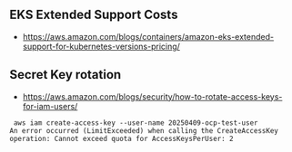 ## EKS Extended Support Costs
- https://aws.amazon.com/blogs/containers/amazon-eks-extended-support-for-kubernetes-versions-pricing/
## Secret Key rotation
- https://aws.amazon.com/blogs/security/how-to-rotate-access-keys-for-iam-users/
```
 aws iam create-access-key --user-name 20250409-ocp-test-user 
An error occurred (LimitExceeded) when calling the CreateAccessKey operation: Cannot exceed quota for AccessKeysPerUser: 2
```
